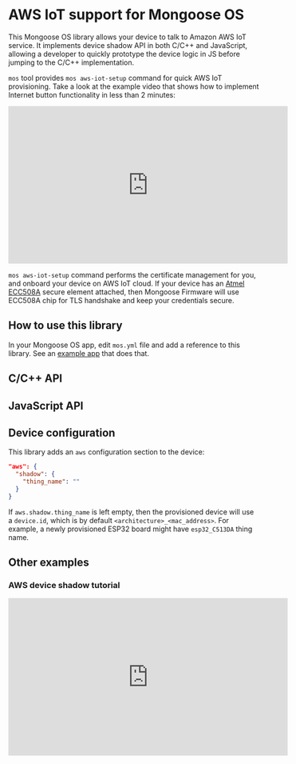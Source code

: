 # AWS IoT support for Mongoose OS

This Mongoose OS library allows your device to talk to Amazon AWS IoT service.
It implements device shadow API in both C/C++ and JavaScript, allowing a
developer to quickly prototype the device logic in JS before jumping to the
C/C++ implementation.

`mos` tool provides `mos aws-iot-setup` command for quick AWS IoT provisioning.
Take a look at the example video that shows how to implement Internet button
functionality in less than 2 minutes:

<iframe src="https://www.youtube.com/embed/nA3tGsSFngc"
  width="560" height="315"  frameborder="0" allowfullscreen></iframe>

`mos aws-iot-setup` command performs the certificate management for you, and
onboard your device on AWS IoT cloud. If your device has an
[Atmel ECC508A](http://www.atmel.com/devices/ATECC508A.aspx) secure element
attached, then Mongoose Firmware will use ECC508A chip for TLS handshake
and keep your credentials secure.

## How to use this library

In your Mongoose OS app, edit `mos.yml` file and add a reference to this
library. See an [example app](https://github.com/mongoose-os-apps/blynk)
that does that.

## C/C++ API

## JavaScript API

## Device configuration

This library adds an `aws` configuration section to the device:

```json
"aws": {
  "shadow": {
    "thing_name": ""
  }
}
```
If `aws.shadow.thing_name` is left empty, then the provisioned device will
use a `device.id`, which is by default `<architecture>_<mac_address>`.
For example, a newly provisioned ESP32 board might have `esp32_C513DA` thing name.


## Other examples


### AWS device shadow tutorial
<iframe src="https://www.youtube.com/embed/H8w0_pWu0ak"
  width="560" height="315" frameborder="0" allowfullscreen></iframe>
